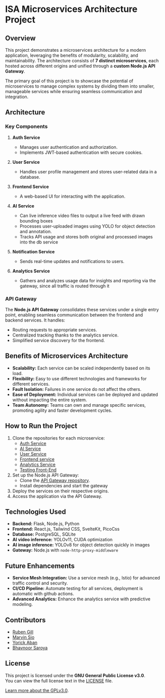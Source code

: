 # ISA Microservices Architecture Project

## Overview
This project demonstrates a microservices architecture for a modern application, leveraging the benefits of modularity, scalability, and maintainability. The architecture consists of **7 distinct microservices**, each hosted across different origins and unified through a **custom Node.js API Gateway**.

The primary goal of this project is to showcase the potential of microservices to manage complex systems by dividing them into smaller, manageable services while ensuring seamless communication and integration.

## Architecture
### Key Components
1. **Auth Service**
   - Manages user authentication and authorization.
   - Implements JWT-based authentication with secure cookies.

2. **User Service**
   - Handles user profile management and stores user-related data in a database.

3. **Frontend Service**
   - A web-based UI for interacting with the application.

4. **AI Service**
   - Can live inference video files to output a live feed with drawn bounding boxes
   - Processes user-uploaded images using YOLO for object detection and annotation.
   - Tracks API usage and stores both original and processed images into the db service

6. **Notification Service**
   - Sends real-time updates and notifications to users.

8. **Analytics Service**
   - Gathers and analyzes usage data for insights and reporting via the gateway, since all traffic is routed through it

### API Gateway
The **Node.js API Gateway** consolidates these services under a single entry point, enabling seamless communication between the frontend and backend services. It handles:
- Routing requests to appropriate services.
- Centralized tracking thanks to the analytics service.
- Simplified service discovery for the frontend.


## Benefits of Microservices Architecture
- **Scalability:** Each service can be scaled independently based on its load.
- **Flexibility:** Easy to use different technologies and frameworks for different services.
- **Fault Isolation:** Failures in one service do not affect the others.
- **Ease of Deployment:** Individual services can be deployed and updated without impacting the entire system.
- **Team Autonomy:** Teams can own and manage specific services, promoting agility and faster development cycles.

## How to Run the Project
1. Clone the repositories for each microservice:
   - [Auth Service](https://github.com/BhavnoorSaroya/Auth-microservice)
   - [AI Service](https://github.com/BhavnoorSaroya/ai-microservice)
   - [User Service](https://github.com/BhavnoorSaroya/isa-database-microservice)
   - [Frontend service](https://github.com/BhavnoorSaroya/mock-frontend)
   - [Analytics Service](https://github.com/BhavnoorSaroya/isa-gateway-micrsoservice)
   - [Testing Front-End](https://github.com/BhavnoorSaroya/mock-frontend)
2. Set up the Node.js API Gateway:
   - Clone the [API Gateway repository](https://github.com/BhavnoorSaroya/isa-gateway-micrsoservice).
   - Install dependencies and start the gateway
3. Deploy the services on their respective origins.
4. Access the application via the API Gateway.

## Technologies Used
- **Backend:** Flask, Node.js, Python
- **Frontend:** React.js, Tailwind CSS, SvelteKit, PicoCss
- **Database:** PostgreSQL, SQLite
- **AI video inference:** YOLOv11, CUDA optimization
- **AI image inference:** YOLOv8 for object detection quickly in images
- **Gateway:** Node.js with `node-http-proxy-middleware`

## Future Enhancements
- **Service Mesh Integration:** Use a service mesh (e.g., Istio) for advanced traffic control and security.
- **CI/CD Pipeline:** Automate testing for all services, deployment is automatic with github actions. 
- **Advanced Analytics:** Enhance the analytics service with predictive modeling.

## Contributors
- [Ruben Gill](https://github.com/RubenGill)
- [Marvin Sio](https://github.com/Martxian/)
- [Yorick Aban](https://github.com/DaGunther)
- [Bhavnoor Saroya](https://github.com/BhavnoorSaroya)

## License


This project is licensed under the **GNU General Public License v3.0**.  
You can view the full license text in the [LICENSE](LICENSE) file.

[Learn more about the GPLv3.0](https://www.gnu.org/licenses/gpl-3.0.en.html).

